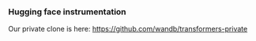 ### Hugging face instrumentation

Our private clone is here: https://github.com/wandb/transformers-private
